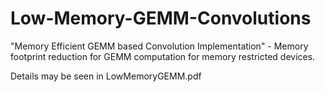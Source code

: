 # Low-Memory-GEMM-Convolutions
"Memory Efficient GEMM based Convolution Implementation" - Memory footprint reduction for GEMM computation for memory restricted devices.


Details may be seen in LowMemoryGEMM.pdf
